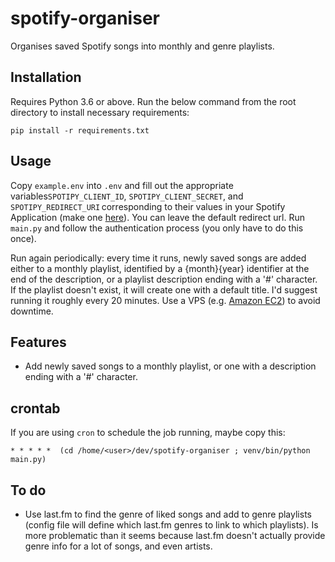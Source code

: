 # spotify-organiser
Organises saved Spotify songs into monthly and genre playlists.

## Installation

Requires Python 3.6 or above. Run the below command from the root directory to install necessary requirements:

    pip install -r requirements.txt


## Usage

Copy `example.env` into `.env` and fill out the appropriate variables`SPOTIPY_CLIENT_ID`, `SPOTIPY_CLIENT_SECRET`, and `SPOTIPY_REDIRECT_URI` corresponding to their values in your Spotify Application (make one [here](https://developer.spotify.com/dashboard/applications)). You can leave the default redirect url. Run `main.py` and follow the authentication process (you only have to do this once).

Run again periodically: every time it runs, newly saved songs are added either to a monthly playlist, identified by a {month}{year} identifier at the end of the description, or a playlist description ending with a '#' character. If the playlist doesn't exist, it will create one with a default title. I'd suggest running it roughly every 20 minutes. Use a VPS (e.g. [Amazon EC2](https://aws.amazon.com/ec2/)) to avoid downtime.

## Features

- Add newly saved songs to a monthly playlist, or one with a description ending with a '#' character.

## crontab

If you are using `cron` to schedule the job running, maybe copy this:

```
* * * * *  (cd /home/<user>/dev/spotify-organiser ; venv/bin/python main.py)
```

## To do

- Use last.fm to find the genre of liked songs and add to genre playlists (config file will define which last.fm genres to link to which playlists). Is more problematic than it seems because last.fm doesn't actually provide genre info for a lot of songs, and even artists.
